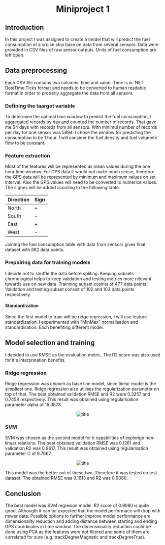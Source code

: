 <center>

# Miniproject 1

</center>

## Introduction

<justify>
In this project I was assigned to create a model that will predict the fuel consumption of a cruise ship base on data from several sensors. Data were provided in CSV files of raw sensor outputs. Units of fuel consumption are left open. 

</justify>

## Data preprocessing
<justify>

Each CSV file contains two columns: time and value. Time is in .NET DateTime.Ticks format and needs to be converted to human readable format in order to properly aggregate the data from all sensors.
</justify>


### Defining the taarget variable
<justify>
To determine the optimal time window to predict the fuel consumption, I aggregated records by day and counted the number of records. That gave me 54 days with records from all sensors. With minimul number of records per day for one sensor was 5894. I chose the window for predicting the consumption to be 1 hour. I will consider the fuel density and fuel volumetri flow to be constant.
</justify>

### Feature extraction 
<justify>
Most of the features will be represented as mean values during the one hour time window. For GPS data it would not make much sense, therefore the GPS data will be represented by minimum and maximum values on set interval. Also the GPS values will need to be converted to  numerice values. The signes will be added acording to the following table.
</justify>

<center>

| Direction | Sign |
|-----------|------|
| North     | +    |
| South     | -    |
| East      | +    |
| West      | -    |
</center>

Joining the fuel consumption table with data from sensors gives final dataset with 682 data points.

### Prepairing data for training models

<justify>
I decide not to shuffle the data before spliting. Keeping subsets chronological helps to keep validation and testing metrics more relevant towards use on new data. Trainning subset cosints of 477 data points. Validation and testing subset consist of 102 and 103 data points respectively.
</justify>

#### Standardization

<justify>
Since the first model to train will be ridge regression, I will use feature standardization. I experimented with "MinMax" normalisation and standardisation. Each benefiting different model.
</justify>

## Model selection and training
<justify>
I decided to use RMSE as the evaluation metric. The R2 score was also used for it's interpretation benefits.
</justify>

### Ridge regression
<justify>
Ridge regression was chosen as base line model, since linear model is the simpliest one. Ridge regression also utilises the regularization parameter on top of that. The best obtained validation RMSE and R2 were 0.3257 and 0.7459 respectively. This result was obtained using regularisation parameter alpha of 15.3878.
</justify>

<center>

![title](./ridge_training.png)

</center>

### SVM
<justify>
SVM was chosen as the second model for it capabilities of explorign non-linear relations. The best obtained validation RMSE was 0.1261 and validation R2 was 0.9617. This result was obtained using regularisation parameter C of 9.7667.
</justify>

<center>

![title](./SVR_training.png)
</center>

<justify>

This model was the better out of these two. Therefore it was tested on test dataset. The obtained RMSE was 0.1613 and R2 was 0.9080.
</justify>

## Conclusion

<justify>

The best model was SVM regresion model. R2 score of 0.9080 is quite good. Althougth it can be expected that the model performace will drop with newer data. Possible options to further improve model performance are dimensionality reduction and adding distance between starting and ending GPS coordinates in time window. The dimensionality reduction could be done using PCA as the features were not filtered and some of them are correlated for sure (e.g. trackDegreeMagnetic and trackDegreeTrue).


</justify>

